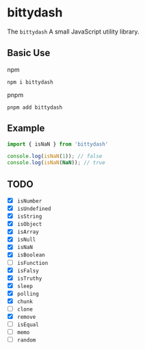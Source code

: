 # bittydash

The `bittydash` A small JavaScript utility library.

## Basic Use

npm

```shell
npm i bittydash
```

pnpm

```shell
pnpm add bittydash
```

## Example

```javascript
import { isNaN } from 'bittydash'

console.log(isNaN(1)); // false
console.log(isNaN(NaN)); // true
```

## TODO

- [x] `isNumber`
- [x] `isUndefined`
- [x] `isString`
- [x] `isObject`
- [x] `isArray`
- [x] `isNull`
- [x] `isNaN`
- [x] `isBoolean`
- [ ] `isFunction`
- [x] `isFalsy`
- [x] `isTruthy`
- [x] `sleep`
- [x] `polling`
- [x] `chunk`
- [ ] `clone`
- [x] `remove`
- [ ] `isEqual`
- [ ] `memo`
- [ ] `random`
